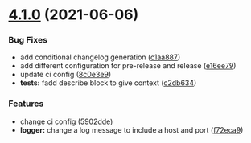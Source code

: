 # [4.1.0](https://github.com/mariocoski/semantic-release-poc/compare/v4.0.45...v4.1.0) (2021-06-06)


### Bug Fixes

* add conditional changelog generation ([c1aa887](https://github.com/mariocoski/semantic-release-poc/commit/c1aa887994806f89ad7d51df129bcb9dd42d4257))
* add different configuration for pre-release and release ([e16ee79](https://github.com/mariocoski/semantic-release-poc/commit/e16ee79d77f32504f0cbeaea84291ca9df50c337))
* update ci config ([8c0e3e9](https://github.com/mariocoski/semantic-release-poc/commit/8c0e3e94b4e2661faf5cbc6f45d63ce859ce4179))
* **tests:** fadd describe block to give context ([c2db634](https://github.com/mariocoski/semantic-release-poc/commit/c2db634b7a8fd5bc78dc0cd9602563bf171ee3a7))


### Features

* change ci config ([5902dde](https://github.com/mariocoski/semantic-release-poc/commit/5902dde87abd692b9b7f30062525729c8da3f892))
* **logger:** change a log message to include a host and port ([f72eca9](https://github.com/mariocoski/semantic-release-poc/commit/f72eca98e72876b862aaf5d9d786fd3160dc33b3))
